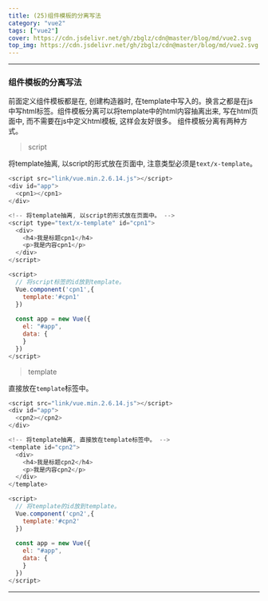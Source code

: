 ```yaml
---
title: (25)组件模板的分离写法
category: "vue2"
tags: ["vue2"]
cover: https://cdn.jsdelivr.net/gh/zbglz/cdn@master/blog/md/vue2.svg
top_img: https://cdn.jsdelivr.net/gh/zbglz/cdn@master/blog/md/vue2.svg
---
```


***

### 组件模板的分离写法

前面定义组件模板都是在, 创建构造器时, 在template中写入的。换言之都是在js中写html标签。组件模板分离可以将template中的html内容抽离出来, 写在html页面中, 而不需要在js中定义html模板, 这样会友好很多。
组件模板分离有两种方式。


> script

将template抽离, 以script的形式放在页面中, 注意类型必须是`text/x-template`。


```js vue2
<script src="link/vue.min.2.6.14.js"></script>
<div id="app">
  <cpn1></cpn1>
</div>

<!-- 将template抽离, 以script的形式放在页面中。 -->
<script type="text/x-template" id="cpn1">
  <div>
    <h4>我是标题cpn1</h4>
    <p>我是内容cpn1</p>
  </div>
</script>

<script>
  // 将script标签的id放到template。
  Vue.component('cpn1',{
    template:'#cpn1'
  })
  
  const app = new Vue({
    el: "#app",
    data: {
    }
  })
</script>
```


> template

直接放在`template`标签中。


```js vue2
<script src="link/vue.min.2.6.14.js"></script>
<div id="app">
  <cpn2></cpn2>
</div>

<!-- 将template抽离, 直接放在template标签中。 -->
<template id="cpn2">
  <div>
    <h4>我是标题cpn2</h4>
    <p>我是内容cpn2</p>
  </div>
</template>

<script>
  // 将template的id放到template。
  Vue.component('cpn2',{
    template:'#cpn2'
  })
  
  const app = new Vue({
    el: "#app",
    data: {
    }
  })
</script>
```


***